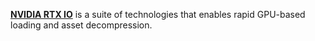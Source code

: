 [**NVIDIA RTX IO**](https://developer.nvidia.com/rtx-io) is a suite of technologies that enables rapid GPU-based loading and asset decompression.